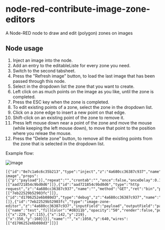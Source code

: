 # node-red-contribute-image-zone-editors
A Node-RED node to draw and edit (polygon) zones on images

## Node usage

1. Inject an image into the node.
2. Add an entry to the editableListe for every zone you need.
3. Switch to the second tabsheet.
4. Press the "Refresh image" button, to load the last image that has been passed through this node.
5. Select in the dropdown list the zone that you want to create.
6. Left click on as much points on the image as you like, until the zone is completed.
7. Press the ESC key when the zone is completed.
8. To edit existing points of a zone, select the zone in the dropdown list.
9. Click on a zone edge to insert a new point on that edge.
10. Shift-click on an existing point of the zone to remove it.
11. Press left mouse down near a point of the zone and move the mouse (while keeping the left mouse down), to move that point to the position where you releae the mouse.
12. Press the "Delete zone" button, to remove all the existing points from the zone that is selected in the dropdown list.

Example flow:

![image](https://user-images.githubusercontent.com/14224149/141200346-881d627b-6475-4b1c-ba61-fed893ba66c4.png)
```
[{"id":"8e7c1a6c6c35b213","type":"inject","z":"4a680cc36387c937","name":"Inject image","props":[{"p":"payload"}],"repeat":"","crontab":"","once":false,"onceDelay":0.1,"topic":"","payloadType":"date","x":690,"y":640,"wires":[["aad721854c9bd0d6"]]},{"id":"aad721854c9bd0d6","type":"http request","z":"4a680cc36387c937","name":"","method":"GET","ret":"bin","paytoqs":"ignore","url":"https://upload.wikimedia.org/wikipedia/commons/4/4a/In_the_driveway_%28258053850%29.jpg","tls":"","persist":false,"proxy":"","authType":"","senderr":false,"x":870,"y":640,"wires":[["7eb22529b52903fc"]]},{"id":"d1706252e6b080d3","type":"debug","z":"4a680cc36387c937","name":"zones","active":true,"tosidebar":true,"console":false,"tostatus":false,"complete":"true","targetType":"full","statusVal":"","statusType":"auto","x":1210,"y":640,"wires":[]},{"id":"7eb22529b52903fc","type":"image-zone-editor","z":"4a680cc36387c937","inputField":"payload","outputField":"payload","inputFieldType":"msg","outputFieldType":"msg","polygons":[{"name":"test","fillColor":"#d8311b","opacity":"50","render":false,"points":[{"x":229,"y":115},{"x":142,"y":219},{"x":350,"y":160}]}],"name":"","x":1050,"y":640,"wires":[["d1706252e6b080d3"]]}]
```
